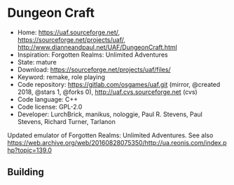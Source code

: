 # Dungeon Craft

- Home: https://uaf.sourceforge.net/, https://sourceforge.net/projects/uaf/, http://www.dianneandpaul.net/UAF/DungeonCraft.html
- Inspiration: Forgotten Realms: Unlimited Adventures
- State: mature
- Download: https://sourceforge.net/projects/uaf/files/
- Keyword: remake, role playing
- Code repository: https://gitlab.com/osgames/uaf.git (mirror, @created 2018, @stars 1, @forks 0), http://uaf.cvs.sourceforge.net (cvs)
- Code language: C++
- Code license: GPL-2.0
- Developer: LurchBrick, manikus, nologgie, Paul R. Stevens, Paul Stevens, Richard Turner, Tarlanon

Updated emulator of Forgotten Realms: Unlimited Adventures.
See also https://web.archive.org/web/20160828075350/http://ua.reonis.com/index.php?topic=139.0

## Building
